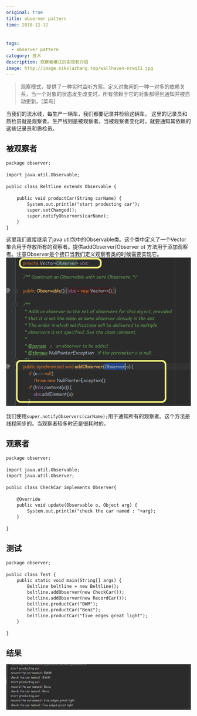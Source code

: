 ```yaml
---
original: true
title: observer pattern
time: 2018-12-12


tags: 
  - observer pattern
category: 技术
description: 观察者模式的实现和介绍
image: http://image.nikolazhang.top/wallhaven-nrwq11.jpg
---
```


> 观察模式，提供了一种实时监听方案。定义对象间的一种一对多的依赖关系，当一个对象的状态发生改变时，所有依赖于它的对象都得到通知并被自动更新。[菜鸟]

<!--more-->
当我们的流水线，每生产一辆车，我们都要记录并检验这辆车。
这里的记录员和质检员就是观察者。生产线则是被观察者。当被观察者变化时，就要通知其依赖的这些记录员和质检员。

## 被观察者
```
package observer;

import java.util.Observable;

public class Beltline extends Observable {

	public void productCar(String carName) {
		System.out.println("start producting car");
		super.setChanged();
		super.notifyObservers(carName);
	}
}
```
这里我们直接继承了java util包中的Observable类。这个类中定义了一个Vector集合用于存放所有的观察者。提供addObserver(Observer o) 方法用于添加观察者。注意Observer是个接口当我们定义观察者类的时候需要实现它。
![Observable](/images/article/181212/observable.png)

我们使用`super.notifyObservers(carName);`用于通知所有的观察者。这个方法是线程同步的。当观察者较多时还是很耗时的。
## 观察者
```
package observer;

import java.util.Observable;
import java.util.Observer;

public class CheckCar implements Observer{

	@Override
	public void update(Observable o, Object arg) {
		System.out.println("check the car named : "+arg);
	}

}
```

## 测试
```
package observer;

public class Test {
	public static void main(String[] args) {
		Beltline beltline = new Beltline();
		beltline.addObserver(new CheckCar());
		beltline.addObserver(new RecordCar());
		beltline.productCar("BWM");
		beltline.productCar("Benz");
		beltline.productCar("five edges great light");
	}

}
```

## 结果
![结果](/images/article/181212/res1.png)
